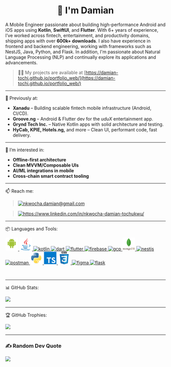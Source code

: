 <h1 align="center">👋  I'm Damian</h1>
A Mobile Engineer passionate about building high-performance Android and iOS apps using <b>Kotlin</b>, <b>SwiftUI</b>, and <b>Flutter</b>. With 6+ years of experience, I’ve worked across fintech, entertainment, and productivity domains, shipping apps with over <b>600k+ downloads</b>. I also have experience in frontend and backend engineering, working with frameworks such as NestJS, Java, Python, and Flask. In addition, I'm passionate about Natural Language Processing (NLP) and continually explore its applications and advancements.

<p/>
  
>👨‍💻 My projects are available at [https://damian-tochi.github.io/portfolio_web/](https://damian-tochi.github.io/portfolio_web/)

---

💼 Previously at:
- **Xanadu** – Building scalable fintech mobile infrastructure (Android, CI/CD).
- **Groove.ng** – Android & Flutter dev for the *uduX* entertainment app.
- **Grynd Tech Inc.** – Native Kotlin apps with solid architecture and testing.
- **HyCab, KPIE, Hotels.ng,** and more – Clean UI, performant code, fast delivery.

---

🔧 I’m interested in:
- **Offline-first architecture**
- **Clean MVVM/Composable UIs**
- **AI/ML integrations in mobile**
- **Cross-chain smart contract tooling**  </br>

---

📫 Reach me:

><a href="mailto:nkwocha.damian@gmail.com" target="blank"><img align="center" src="https://upload.wikimedia.org/wikipedia/commons/thumb/7/7e/Gmail_icon_%282020%29.svg/2560px-Gmail_icon_%282020%29.svg.png" alt="nkwocha.damian@gmail.com" height="30" width="30" /></a>

><a href="https://linkedin.com/in/https://www.linkedin.com/in/nkwocha-damian-tochukwu/" target="blank"><img align="center" src="https://raw.githubusercontent.com/rahuldkjain/github-profile-readme-generator/master/src/images/icons/Social/linked-in-alt.svg" alt="https://www.linkedin.com/in/nkwocha-damian-tochukwu/" height="30" width="30" /></a>
</p> 

---

📦 Languages and Tools:
<p align="left"> <a href="https://developer.android.com" target="_blank" rel="noreferrer"> <img src="https://raw.githubusercontent.com/devicons/devicon/master/icons/android/android-original-wordmark.svg" alt="android" width="40" height="40"/> </a> <a href="https://www.java.com" target="_blank" rel="noreferrer"> <img src="https://raw.githubusercontent.com/devicons/devicon/master/icons/java/java-original.svg" alt="java" width="40" height="40"/> </a> <a href="https://kotlinlang.org" target="_blank" rel="noreferrer"> <img src="https://www.vectorlogo.zone/logos/kotlinlang/kotlinlang-icon.svg" alt="kotlin" width="40" height="40"/> </a> <a href="https://dart.dev" target="_blank" rel="noreferrer"> <img src="https://www.vectorlogo.zone/logos/dartlang/dartlang-icon.svg" alt="dart" width="40" height="40"/> </a> <a href="https://flutter.dev" target="_blank" rel="noreferrer"> <img src="https://www.vectorlogo.zone/logos/flutterio/flutterio-icon.svg" alt="flutter" width="40" height="40"/> </a> <a href="https://firebase.google.com/" target="_blank" rel="noreferrer"> <img src="https://www.vectorlogo.zone/logos/firebase/firebase-icon.svg" alt="firebase" width="40" height="40"/> </a> <a href="https://cloud.google.com" target="_blank" rel="noreferrer"> <img src="https://www.vectorlogo.zone/logos/google_cloud/google_cloud-icon.svg" alt="gcp" width="40" height="40"/> </a> <a href="https://www.mongodb.com/" target="_blank" rel="noreferrer"> <img src="https://raw.githubusercontent.com/devicons/devicon/master/icons/mongodb/mongodb-original-wordmark.svg" alt="mongodb" width="40" height="40"/> </a> <a href="https://nestjs.com/" target="_blank" rel="noreferrer"> <img src="https://upload.wikimedia.org/wikipedia/commons/a/a8/NestJS.svg" alt="nestjs" width="40" height="40"/> </a> <a href="https://postman.com" target="_blank" rel="noreferrer"> <img src="https://www.vectorlogo.zone/logos/getpostman/getpostman-icon.svg" alt="postman" width="40" height="40"/> </a> <a href="https://www.python.org" target="_blank" rel="noreferrer"> <img src="https://raw.githubusercontent.com/devicons/devicon/master/icons/python/python-original.svg" alt="python" width="40" height="40"/> </a> <a href="https://www.typescriptlang.org/" target="_blank" rel="noreferrer"> <img src="https://raw.githubusercontent.com/devicons/devicon/master/icons/typescript/typescript-original.svg" alt="typescript" width="40" height="40"/> </a> <a href="https://www.w3schools.com/css/" target="_blank" rel="noreferrer"> <img src="https://raw.githubusercontent.com/devicons/devicon/master/icons/css3/css3-original-wordmark.svg" alt="css3" width="40" height="40"/> </a> <a href="https://www.figma.com/" target="_blank" rel="noreferrer"> <img src="https://www.vectorlogo.zone/logos/figma/figma-icon.svg" alt="figma" width="40" height="40"/> </a> <a href="https://flask.palletsprojects.com/" target="_blank" rel="noreferrer"> <img src="https://img.icons8.com/nolan/512/flask.png" alt="flask" width="40" height="40"/> </a> </p> </br>

---

📊 GitHub Stats:

![](https://github-readme-stats.vercel.app/api/top-langs/?username=damian-tochi&theme=dark&hide_border=false&include_all_commits=false&count_private=false&layout=compact)  </br>

---

🏆 GitHub Trophies:

![](https://github-profile-trophy.vercel.app/?username=damian-tochi&theme=radical&no-frame=false&no-bg=true&margin-w=4)  </br>

---

### ✍️ Random Dev Quote
![](https://quotes-github-readme.vercel.app/api?type=horizontal&theme=radical)


